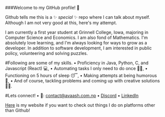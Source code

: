 ###Welcome to my GitHub profile! 👋
 
Github tells me this is a ✨ _special_ ✨ repo where I can talk about myself. Although I am not very good at this, here's my attempt.

I am currently a first year student at Grinnell College, Iowa, majoring in Computer Science and Economics. I am also fond of Mathematics. I'm absolutely love learning, and I'm always looking for ways to grow as a developer. In addition to software development, I am interested in public policy, volunteering and solving puzzles.


#Following are some of my skills.
  • Proficiency in Java, Python, C, and Javascript (React) 💻,
  • Automating tasks I only need to do once 👷‍♂️,
  • Functioning on 5 hours of sleep 😴,
  • Making attempts at being humorous 🤭,
  • And of course, tackling problems and coming up with creative solutions 👨‍🎨.

#Lets connect!
  • 💌: [contact@avaash.com.np](mailto:contact@avaash.com.np?subject=Hello%20from%20Github)
  • [Discord](https://discord.com/users/avaashh#8657/)
  • [LinkedIn](https://www.linkedin.com/in/avaash/)
  
[Here](https://avaash.com.np) is my website if you want to check out things I do on platforms other than Github!
